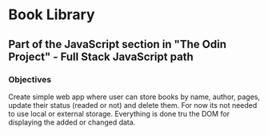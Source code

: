 # Book Library
## Part of the JavaScript section in "The Odin Project" - Full Stack JavaScript path

### Objectives
Create simple web app where user can store books by name, author, pages, update their status (readed or not) and delete them.
For now its not needed to use local or external storage. Everything is done tru the DOM for displaying the added or changed data.

